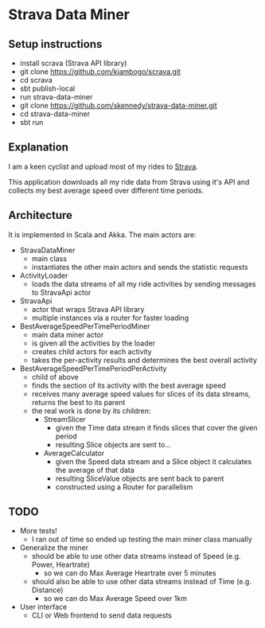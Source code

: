 # Strava Data Miner #

## Setup instructions ##
- install scrava (Strava API library)
 - git clone https://github.com/kiambogo/scrava.git
 - cd scrava
 - sbt publish-local
- run strava-data-miner
 - git clone https://github.com/skennedy/strava-data-miner.git
 - cd strava-data-miner
 - sbt run

## Explanation ##

I am a keen cyclist and upload most of my rides to [Strava](http://www.strava.com). 

This application downloads all my ride data from Strava using it's API and collects my best average speed over different time periods.

## Architecture ##

It is implemented in Scala and Akka. The main actors are:

- StravaDataMiner
    - main class
    - instantiates the other main actors and sends the statistic requests
- ActivityLoader
    - loads the data streams of all my ride activities by sending messages to StravaApi actor
- StravaApi
    - actor that wraps Strava API library
    - multiple instances via a router for faster loading
- BestAverageSpeedPerTimePeriodMiner
    - main data miner actor
    - is given all the activities by the loader
    - creates child actors for each activity
    - takes the per-activity results and determines the best overall activity
- BestAverageSpeedPerTimePeriodPerActivity
    - child of above
    - finds the section of its activity with the best average speed
    - receives many average speed values for slices of its data streams, returns the best to its parent
    - the real work is done by its children:
        - StreamSlicer
            - given the Time data stream it finds slices that cover the given period
            - resulting Slice objects are sent to...
        - AverageCalculator
            - given the Speed data stream and a Slice object it calculates the average of that data
            - resulting SliceValue objects are sent back to parent
            - constructed using a Router for parallelism

## TODO ##

- More tests!
    - I ran out of time so ended up testing the main miner class manually
- Generalize the miner
    - should be able to use other data streams instead of Speed (e.g. Power, Heartrate)
        - so we can do Max Average Heartrate over 5 minutes
    - should also be able to use other data streams instead of Time (e.g. Distance)
        - so we can do Max Average Speed over 1km
- User interface
    - CLI or Web frontend to send data requests
